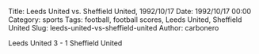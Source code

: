 Title: Leeds United vs. Sheffield United, 1992/10/17
Date: 1992/10/17 00:00
Category: sports
Tags: football, football scores, Leeds United, Sheffield United
Slug: leeds-united-vs-sheffield-united
Author: carbonero


Leeds United 3 - 1 Sheffield United

